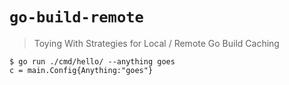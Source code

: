 # `go-build-remote`

> Toying With Strategies for Local / Remote Go Build Caching

```
$ go run ./cmd/hello/ --anything goes
c = main.Config{Anything:"goes"}
```
